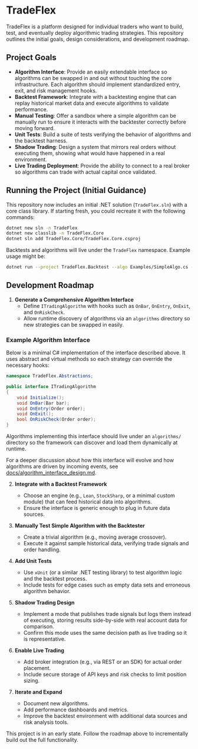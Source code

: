 # TradeFlex

TradeFlex is a platform designed for individual traders who want to build, test, and eventually deploy algorithmic trading strategies. This repository outlines the initial goals, design considerations, and development roadmap.

## Project Goals

- **Algorithm Interface**: Provide an easily extendable interface so algorithms can be swapped in and out without touching the core infrastructure. Each algorithm should implement standardized entry, exit, and risk management hooks.
- **Backtest Framework**: Integrate with a backtesting engine that can replay historical market data and execute algorithms to validate performance.
- **Manual Testing**: Offer a sandbox where a simple algorithm can be manually run to ensure it interacts with the backtester correctly before moving forward.
- **Unit Tests**: Build a suite of tests verifying the behavior of algorithms and the backtest harness.
- **Shadow Trading**: Design a system that mirrors real orders without executing them, showing what would have happened in a real environment.
- **Live Trading Deployment**: Provide the ability to connect to a real broker so algorithms can trade with actual capital once validated.

## Running the Project (Initial Guidance)

This repository now includes an initial .NET solution (`TradeFlex.sln`) with a core class library. If starting fresh, you could recreate it with the following commands:

```bash
dotnet new sln -n TradeFlex
dotnet new classlib -n TradeFlex.Core
dotnet sln add TradeFlex.Core/TradeFlex.Core.csproj
```

Backtests and algorithms will live under the `TradeFlex` namespace. Example usage might be:

```bash
dotnet run --project TradeFlex.Backtest --algo Examples/SimpleAlgo.cs --data data/historical.csv
```

## Development Roadmap

1. **Generate a Comprehensive Algorithm Interface**
   - Define `ITradingAlgorithm` with hooks such as `OnBar`, `OnEntry`, `OnExit`, and `OnRiskCheck`.
   - Allow runtime discovery of algorithms via an `algorithms` directory so new strategies can be swapped in easily.

### Example Algorithm Interface

Below is a minimal C# implementation of the interface described above. It uses
abstract and virtual methods so each strategy can override the necessary hooks:

```csharp
namespace TradeFlex.Abstractions;

public interface ITradingAlgorithm
{
    void Initialize();
    void OnBar(Bar bar);
    void OnEntry(Order order);
    void OnExit();
    bool OnRiskCheck(Order order);
}
```

Algorithms implementing this interface should live under an `algorithms/`
directory so the framework can discover and load them dynamically at runtime.

For a deeper discussion about how this interface will evolve and how algorithms
are driven by incoming events, see
[docs/algorithm_interface_design.md](docs/algorithm_interface_design.md).

2. **Integrate with a Backtest Framework**
   - Choose an engine (e.g., `Lean`, `StockSharp`, or a minimal custom module) that can feed historical data into algorithms.
   - Ensure the interface is generic enough to plug in future data sources.

3. **Manually Test Simple Algorithm with the Backtester**
   - Create a trivial algorithm (e.g., moving average crossover).
   - Execute it against sample historical data, verifying trade signals and order handling.

4. **Add Unit Tests**
   - Use `xUnit` (or a similar .NET testing library) to test algorithm logic and the backtest process.
   - Include tests for edge cases such as empty data sets and erroneous algorithm behavior.

5. **Shadow Trading Design**
   - Implement a mode that publishes trade signals but logs them instead of executing, storing results side-by-side with real account data for comparison.
   - Confirm this mode uses the same decision path as live trading so it is representative.

6. **Enable Live Trading**
   - Add broker integration (e.g., via REST or an SDK) for actual order placement.
   - Include secure storage of API keys and risk checks to limit position sizing.

7. **Iterate and Expand**
   - Document new algorithms.
   - Add performance dashboards and metrics.
   - Improve the backtest environment with additional data sources and risk analysis tools.

This project is in an early state. Follow the roadmap above to incrementally build out the full functionality.

